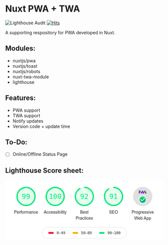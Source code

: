 # Nuxt PWA + TWA

![Lighthouse Audit](https://github.com/MexsonFernandes/nuxtjs-pwa-twa-boilerplate/workflows/Lighthouse%20Audit/badge.svg)
[![Hits](https://hits.seeyoufarm.com/api/count/incr/badge.svg?url=https%3A%2F%2Fgithub.com%2FMexsonFernandes%2Fnuxtjs-pwa-twa-boilerplate&count_bg=%2379C83D&title_bg=%23555555&icon=github.svg&icon_color=%23E7E7E7&title=hits&edge_flat=false)](https://hits.seeyoufarm.com)

A supporting respository for PWA developed in Nuxt.

## Modules:
* nuxtjs/pwa
* nuxtjs/toast
* nuxtjs/robots
* nuxt-twa-module
* lighthouse


## Features:
* PWA support
* TWA support
* Notify updates
* Version code + update time

## To-Do:
- [ ] Online/Offline Status Page

## Lighthouse Score sheet:

<img src='static/lighthouse.png' />
